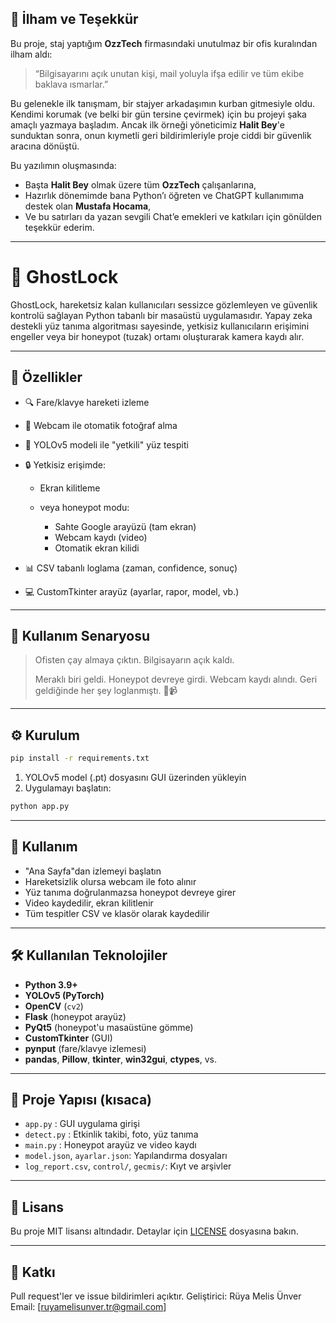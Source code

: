 ## 🙏 İlham ve Teşekkür

Bu proje, staj yaptığım **OzzTech** firmasındaki unutulmaz bir ofis kuralından ilham aldı:

> “Bilgisayarını açık unutan kişi, mail yoluyla ifşa edilir ve tüm ekibe baklava ısmarlar.” 

Bu gelenekle ilk tanışmam, bir stajyer arkadaşımın kurban gitmesiyle oldu.
Kendimi korumak (ve belki bir gün tersine çevirmek) için bu projeyi şaka amaçlı yazmaya başladım.
Ancak ilk örneği yöneticimiz **Halit Bey**'e sunduktan sonra, onun kıymetli geri bildirimleriyle proje ciddi bir güvenlik aracına dönüştü.

Bu yazılımın oluşmasında:

*  Başta **Halit Bey** olmak üzere tüm **OzzTech** çalışanlarına,
*  Hazırlık dönemimde bana Python’ı öğreten ve ChatGPT kullanımıma destek olan **Mustafa Hocama**,
*  Ve bu satırları da yazan sevgili Chat’e
  emekleri ve katkıları için gönülden teşekkür ederim.

---

# 👻 GhostLock

GhostLock, hareketsiz kalan kullanıcıları sessizce gözlemleyen ve güvenlik kontrolü sağlayan Python tabanlı bir masaüstü uygulamasıdır. Yapay zeka destekli yüz tanıma algoritması sayesinde, yetkisiz kullanıcıların erişimini engeller veya bir honeypot (tuzak) ortamı oluşturarak kamera kaydı alır.

---

## 🚀 Özellikler

* 🔍 Fare/klavye hareketi izleme
* 📸 Webcam ile otomatik fotoğraf alma
* 🤖 YOLOv5 modeli ile "yetkili" yüz tespiti
* 🔒 Yetkisiz erişimde:

  * Ekran kilitleme
  * veya honeypot modu:

    * Sahte Google arayüzü (tam ekran)
    * Webcam kaydı (video)
    * Otomatik ekran kilidi
* 📊 CSV tabanlı loglama (zaman, confidence, sonuç)
* 💻 CustomTkinter arayüz (ayarlar, rapor, model, vb.)

---

## 🧰 Kullanım Senaryosu

> Ofisten çay almaya çıktın. Bilgisayarın açık kaldı.
>
> Meraklı biri geldi. Honeypot devreye girdi. Webcam kaydı alındı.
> Geri geldiğinde her şey loglanmıştı. 📅📹

---

## ⚙️ Kurulum

```bash
pip install -r requirements.txt
```

1. YOLOv5 model (.pt) dosyasını GUI üzerinden yükleyin
2. Uygulamayı başlatın:

```bash
python app.py
```

---

## 🔧 Kullanım

* "Ana Sayfa"dan izlemeyi başlatın
* Hareketsizlik olursa webcam ile foto alınır
* Yüz tanıma doğrulanmazsa honeypot devreye girer
* Video kaydedilir, ekran kilitlenir
* Tüm tespitler CSV ve klasör olarak kaydedilir

---

## 🛠️ Kullanılan Teknolojiler

* **Python 3.9+**
* **YOLOv5 (PyTorch)**
* **OpenCV** (`cv2`)
* **Flask** (honeypot arayüz)
* **PyQt5** (honeypot'u masaüstüne gömme)
* **CustomTkinter** (GUI)
* **pynput** (fare/klavye izlemesi)
* **pandas**, **Pillow**, **tkinter**, **win32gui**, **ctypes**, vs.

---

## 📁 Proje Yapısı (kısaca)

* `app.py` : GUI uygulama girişi
* `detect.py` : Etkinlik takibi, foto, yüz tanıma
* `main.py` : Honeypot arayüz ve video kaydı
* `model.json`, `ayarlar.json`: Yapılandırma dosyaları
* `log_report.csv`, `control/`, `gecmis/`: Kıyt ve arşivler

---

## 📝 Lisans

Bu proje MIT lisansı altındadır. Detaylar için [LICENSE](LICENSE) dosyasına bakın.

---

## 🤝 Katkı
Pull request'ler ve issue bildirimleri açıktır.
Geliştirici: Rüya Melis Ünver
Email: \[[ruyamelisunver.tr@gmail.com](ruyamelisunver.tr@gmail.com)]
